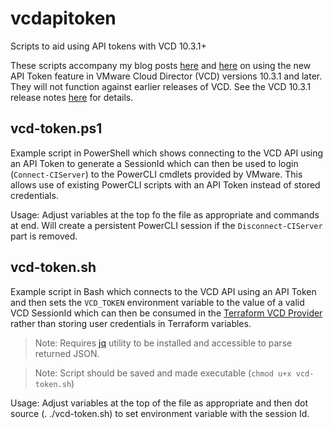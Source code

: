 # vcdapitoken
Scripts to aid using API tokens with VCD 10.3.1+

These scripts accompany my blog posts [here](https://kiwicloud.ninja/?p=68945) and [here](https://kiwicloud.ninja/?p=68963) on using the new API Token feature in VMware Cloud Director (VCD) versions 10.3.1 and later. They will not function against earlier releases of VCD. See the VCD 10.3.1 release notes [here](https://docs.vmware.com/en/VMware-Cloud-Director/10.3/rn/VMware-Cloud-Director-1031-Release-Notes.html) for details.

## vcd-token.ps1
Example script in PowerShell which shows connecting to the VCD API using an API Token to generate a SessionId which can then be used to login (`Connect-CIServer`) to the PowerCLI cmdlets provided by VMware. This allows use of existing PowerCLI scripts with an API Token instead of stored credentials.

Usage: Adjust variables at the top fo the file as appropriate and commands at end. Will create a persistent PowerCLI session if the `Disconnect-CIServer` part is removed.

## vcd-token.sh
Example script in Bash which connects to the VCD API using an API Token and then sets the `VCD_TOKEN` environment variable to the value of a valid VCD SessionId which can then be consumed in the [Terraform VCD Provider](https://registry.terraform.io/providers/vmware/vcd/latest/docs) rather than storing user credentials in Terraform variables.

>Note: Requires [jq](https://stedolan.github.io/jq/) utility to be installed and accessible to parse returned JSON.

>Note: Script should be saved and made executable (`chmod u+x vcd-token.sh`)

Usage: Adjust variables at the top of the file as appropriate and then dot source (. ./vcd-token.sh) to set environment variable with the session Id.
